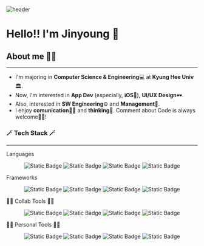 ![header](https://capsule-render.vercel.app/api?type=venom&color=b0a0ff&height=300&section=header&text=Jinyoung%20Yang&fontSize=60&fontColor=ffffff&desc=Software%20Developer&descAlign=62&descAlignY=64&descSize=22)
# Hello!! I'm Jinyoung 👋
## About me 🙋‍♂️
***
- I'm majoring in **Computer Science & Engineering**💻 at **Kyung Hee Univ**🏛️.
- Now, I'm interested in **App Dev** (especially, **iOS**🍎), **UI/UX Design**🕶️.
- Also, interested in **SW Engineering**⚙️ and **Management**💼.
- I enjoy **comunication**🧑‍💻 and **thinking**🤔. Comment about Code is always welcome🙇‍♂️!

### 🪄 Tech Stack 🪄
***
Languages
<p align=center><img src="https://img.shields.io/badge/Swift-%23F05138?style=for-the-badge&amp;logo=Swift&amp;logoColor=white" alt="Static Badge"> <img src="https://img.shields.io/badge/C%2B%2B-%2300599C?style=for-the-badge&amp;logo=C%2B%2B&amp;logoColor=white" alt="Static Badge"> <img src="https://img.shields.io/badge/python-%233776AB?style=for-the-badge&amp;logo=Python&amp;logoColor=white" alt="Static Badge"> <img src="https://img.shields.io/badge/java-%23437291?style=for-the-badge&amp;logo=OpenJDK&amp;logoColor=white" alt="Static Badge"></p>
Frameworks
<p align=center><img src="https://img.shields.io/badge/SwiftUI-black?style=for-the-badge&amp;logo=Swift&amp;logoColor=%23005cfd" alt="Static Badge"> <img src="https://img.shields.io/badge/UIKIT-%232396F3?style=for-the-badge&amp;logo=uikit&amp;logoColor=white" alt="Static Badge"> <img src="https://img.shields.io/badge/unreal_engine-%230E1128?style=for-the-badge&amp;logo=unrealengine&amp;logoColor=white" alt="Static Badge"> <img src="https://img.shields.io/badge/spring_boot-%236DB33F?style=for-the-badge&amp;logo=springboot&amp;logoColor=white" alt="Static Badge"></p>
🧑‍💻 Collab Tools 🧑‍💻
<p align=center><img src="https://img.shields.io/badge/git-%23F05032?style=for-the-badge&amp;logo=git&amp;logoColor=white" alt="Static Badge"> <img src="https://img.shields.io/badge/markdown-%23000000?style=for-the-badge&amp;logo=markdown&amp;logoColor=white" alt="Static Badge"> <img src="https://img.shields.io/badge/notion-%23000000?style=for-the-badge&amp;logo=notion&amp;logoColor=white" alt="Static Badge"> <img src="https://img.shields.io/badge/slack-%234A154B?style=for-the-badge&amp;logo=slack&amp;logoColor=white" alt="Static Badge"></p>

🙆‍♂️ Personal Tools 🙆‍♂️
<p align=center><img src="https://img.shields.io/badge/xcode-%23147EFB?style=for-the-badge&amp;logo=xcode&amp;logoColor=white" alt="Static Badge"> <img src="https://img.shields.io/badge/visual_studio_code-%23007ACC?style=for-the-badge&amp;logo=visualstudiocode&amp;logoColor=white" alt="Static Badge"> <img src="https://img.shields.io/badge/intellij_idea-%23000000?style=for-the-badge&amp;logo=intellijidea&amp;logoColor=white" alt="Static Badge"> <img src="https://img.shields.io/badge/obsidian-%237C3AED?style=for-the-badge&amp;logo=obsidian&amp;logoColor=white" alt="Static Badge"></p>
